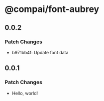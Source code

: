 # @compai/font-aubrey

## 0.0.2

### Patch Changes

- b971bb4f: Update font data

## 0.0.1

### Patch Changes

- Hello, world!
